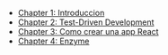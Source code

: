 <!-- docs/_sidebar.md -->

* [Chapter 1: Introduccion](/chapters/c1-introduction.md)
* [Chapter 2: Test-Driven Development](/chapters/c2-tdd-what-and-why.md)
* [Chapter 3: Como crear una app React](/chapters/c3-create-react-app-from-scratch.md)
* [Chapter 4: Enzyme](/chapters/c4-enzyme.md)




